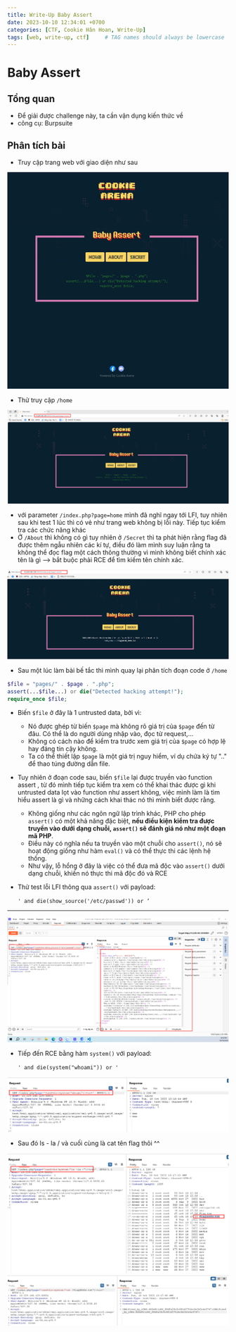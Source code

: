 ```yaml
---
title: Write-Up Baby Assert
date: 2023-10-10 12:34:01 +0700
categories: [CTF, Cookie Hân Hoan, Write-Up]
tags: [web, write-up, ctf]     # TAG names should always be lowercase
---
```

# Baby Assert
## **Tổng quan**

- Để giải được challenge này, ta cần vận dụng kiến thức về
- công cụ: Burpsuite

## Phân tích bài

- Truy cập trang web với giao diện như sau
    
<img src="/assets/Baby Assert/Baby Assert/0.png">    
    
- Thử truy cập `/home`
    
<img src="/assets/Baby Assert/Baby Assert/1.png">    
    
- với parameter `/index.php?page=home` mình đã nghĩ ngay tới LFI, tuy nhiên sau khi test 1 lúc thì có vẻ như trang web không bị lỗi này. Tiếp tục kiểm tra các chức năng khác
- Ở `/About` thì không có gì tuy nhiên ở `/Secret` thì ta phát hiện rằng flag đã được thêm ngẫu nhiên các kí tự, điều đó làm mình suy luận rằng ta không thể đọc flag một cách thông thường vì mình không biết chính xác tên là gì —> bắt buộc phải RCE để tìm kiếm tên chính xác.
    
<img src="/assets/Baby Assert/Baby Assert/2.png">    
    
- Sau một lúc làm bài bế tắc thì mình quay lại phân tích đoạn code ở `/home`

```php
$file = "pages/" . $page . ".php";
assert(...$file...) or die("Detected hacking attempt!");
require_once $file;

```

- Biến `$file` ở đây là 1 untrusted data, bởi vì:
    - Nó được ghép từ biến `$page` mà không rõ giá trị của `$page` đến từ đâu. Có thể là do người dùng nhập vào, đọc từ request,...
    - Không có cách nào để kiểm tra trước xem giá trị của `$page` có hợp lệ hay đáng tin cậy không.
    - Ta có thể thiết lập `$page` là một giá trị nguy hiểm, ví dụ chứa ký tự ".." để thao túng đường dẫn file.
- Tuy nhiên ở đoạn code sau, biến `$file` lại được truyền vào function assert , từ đó mình tiếp tục kiểm tra xem có thể khai thác được gì khi untrusted data lọt vào function như assert không, việc mình làm là tìm hiểu assert là gì và những cách khai thác nó thì mình biết được rằng.
    - Không giống như các ngôn ngữ lập trình khác, PHP cho phép `assert()` có một khả năng đặc biệt, **nếu điều kiện kiểm tra được truyền vào dưới dạng chuỗi, `assert()` sẽ đánh giá nó như một đoạn mã PHP**.
    - Điều này có nghĩa nếu ta truyền vào một chuỗi cho `assert()`, nó sẽ hoạt động giống như hàm `eval()` và có thể thực thi các lệnh hệ thống.
    - Như vậy, lỗ hổng ở đây là việc có thể đưa mã độc vào `assert()` dưới dạng chuỗi, khiến nó thực thi mã độc đó và RCE
- Thử test lỗi LFI thông qua `assert()` với payload:
    
    `' and die(show_source('/etc/passwd')) or ‘`
    

---

<img src="/assets/Baby Assert/Baby Assert/3.png">    

- Tiếp đến RCE bằng hàm `system()` với payload:
    
    `' and die(system("whoami")) or '`
    

<img src="/assets/Baby Assert/Baby Assert/4.png">    

- Sau đó ls - la / và cuối cùng là cat tên flag thôi ^^
    
<img src="/assets/Baby Assert/Baby Assert/5.png">    
    

<img src="/assets/Baby Assert/Baby Assert/6.png">    

